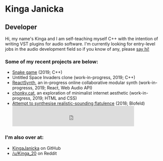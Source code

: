 # Kinga Janicka

## Developer

Hi, my name's Kinga and I am self-teaching myself C++ with the intention of writing
VST plugins for audio software. I'm currently looking for entry-level jobs in the
audio development field so if you know of any, please [say hi!](mailto:kinga@chonky.cat)

### Some of my recent projects are below:

- [Snake game]() (2019; C++)
- Untitled Space Invaders clone (work-in-progress, 2019; C++)
- [ReactSynth](https://github.com/KingaJanicka/ReactSynth), an in-progress online collaborative modular synth (work-in-progresss, 2019; React, Web Audio API)
- [chonky.cat](https://chonky.cat), an exploration of minimalist internet aesthetic (work-in-progress, 2019; HTML and CSS)
- [Attempt to synthesise realistic-sounding flatulence](https://www.reddit.com/r/synthesizers/comments/8bezu8/ive_had_my_first_synth_blofeld_since_the/) (2018; Blofeld)
    <iframe src="https://drive.google.com/file/d/1FkqlnW9dL1HB1q_pCAqW8GMwPf1fykMO/preview" frameborder="0" width="400" height="67"></iframe>

### I'm also over at:

- [KingaJanicka](https://github.com/KingaJanicka) on GitHub
- [/u/Kinga_20](https://www.reddit.com/user/Kinga_20) on Reddit
